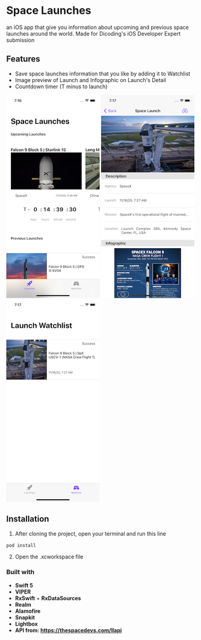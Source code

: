 # Space Launches

an iOS app that give you information about upcoming and previous space launches around the world.
Made for Dicoding's iOS Developer Expert submission

## Features
- Save space launches information that you like by adding it to Watchlist
- Image preview of Launch and Infographic on Launch's Detail
- Countdown timer (T minus to launch)

![Home](previews/1.PNG) ![Detail](previews/2.PNG) ![Watchlist](previews/3.PNG)
## Installation

1. After cloning the project, open your terminal and run this line 
```
pod install
```

2. Open the .xcworkspace file

### Built with
- **Swift 5**
- **VIPER**
- **RxSwift** + **RxDataSources**
- **Realm**
- **Alamofire**
- **Snapkit**
- **Lightbox**
- **API from: https://thespacedevs.com/llapi**